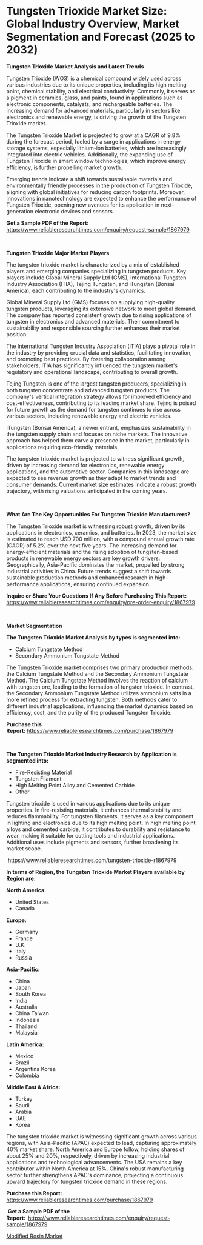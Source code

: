 <p><h1>Tungsten Trioxide Market Size: Global Industry Overview, Market Segmentation and Forecast (2025 to 2032)</h1></p><p><strong>Tungsten Trioxide Market Analysis and Latest Trends</strong></p>
<p><p>Tungsten Trioxide (WO3) is a chemical compound widely used across various industries due to its unique properties, including its high melting point, chemical stability, and electrical conductivity. Commonly, it serves as a pigment in ceramics, glass, and paints, found in applications such as electronic components, catalysts, and rechargeable batteries. The increasing demand for advanced materials, particularly in sectors like electronics and renewable energy, is driving the growth of the Tungsten Trioxide market.</p><p>The Tungsten Trioxide Market is projected to grow at a CAGR of 9.8% during the forecast period, fueled by a surge in applications in energy storage systems, especially lithium-ion batteries, which are increasingly integrated into electric vehicles. Additionally, the expanding use of Tungsten Trioxide in smart window technologies, which improve energy efficiency, is further propelling market growth. </p><p>Emerging trends indicate a shift towards sustainable materials and environmentally friendly processes in the production of Tungsten Trioxide, aligning with global initiatives for reducing carbon footprints. Moreover, innovations in nanotechnology are expected to enhance the performance of Tungsten Trioxide, opening new avenues for its application in next-generation electronic devices and sensors.</p></p>
<p><strong>Get a Sample PDF of the Report:&nbsp;</strong> <a href="https://www.reliableresearchtimes.com/enquiry/request-sample/1867979?utm_campaign=3028&utm_medium=2&utm_source=Github&utm_content=ia&utm_term=01042025&utm_id=tungsten-trioxide">https://www.reliableresearchtimes.com/enquiry/request-sample/1867979</a></p>
<p>&nbsp;</p>
<p><strong>Tungsten Trioxide Major Market Players</strong></p>
<p><p>The tungsten trioxide market is characterized by a mix of established players and emerging companies specializing in tungsten products. Key players include Global Mineral Supply Ltd (GMS), International Tungsten Industry Association (ITIA), Tejing Tungsten, and iTungsten (Bonsai America), each contributing to the industry's dynamics.</p><p>Global Mineral Supply Ltd (GMS) focuses on supplying high-quality tungsten products, leveraging its extensive network to meet global demand. The company has reported consistent growth due to rising applications of tungsten in electronics and advanced materials. Their commitment to sustainability and responsible sourcing further enhances their market position.</p><p>The International Tungsten Industry Association (ITIA) plays a pivotal role in the industry by providing crucial data and statistics, facilitating innovation, and promoting best practices. By fostering collaboration among stakeholders, ITIA has significantly influenced the tungsten market's regulatory and operational landscape, contributing to overall growth.</p><p>Tejing Tungsten is one of the largest tungsten producers, specializing in both tungsten concentrate and advanced tungsten products. The company's vertical integration strategy allows for improved efficiency and cost-effectiveness, contributing to its leading market share. Tejing is poised for future growth as the demand for tungsten continues to rise across various sectors, including renewable energy and electric vehicles.</p><p>iTungsten (Bonsai America), a newer entrant, emphasizes sustainability in the tungsten supply chain and focuses on niche markets. The innovative approach has helped them carve a presence in the market, particularly in applications requiring eco-friendly materials.</p><p>The tungsten trioxide market is projected to witness significant growth, driven by increasing demand for electronics, renewable energy applications, and the automotive sector. Companies in this landscape are expected to see revenue growth as they adapt to market trends and consumer demands. Current market size estimates indicate a robust growth trajectory, with rising valuations anticipated in the coming years.</p></p>
<p>&nbsp;</p>
<p><strong>What Are The Key Opportunities For Tungsten Trioxide Manufacturers?</strong></p>
<p><p>The Tungsten Trioxide market is witnessing robust growth, driven by its applications in electronics, ceramics, and batteries. In 2023, the market size is estimated to reach USD 700 million, with a compound annual growth rate (CAGR) of 5.2% over the next five years. The increasing demand for energy-efficient materials and the rising adoption of tungsten-based products in renewable energy sectors are key growth drivers. Geographically, Asia-Pacific dominates the market, propelled by strong industrial activities in China. Future trends suggest a shift towards sustainable production methods and enhanced research in high-performance applications, ensuring continued expansion.</p></p>
<p><strong>Inquire or Share Your Questions If Any Before Purchasing This Report:</strong> <a href="https://www.reliableresearchtimes.com/enquiry/pre-order-enquiry/1867979?utm_campaign=3028&utm_medium=2&utm_source=Github&utm_content=ia&utm_term=01042025&utm_id=tungsten-trioxide">https://www.reliableresearchtimes.com/enquiry/pre-order-enquiry/1867979</a></p>
<p>&nbsp;</p>
<p><strong>Market Segmentation</strong></p>
<p><strong>The Tungsten Trioxide Market Analysis by types is segmented into:</strong></p>
<p><ul><li>Calcium Tungstate Method</li><li>Secondary Ammonium Tungstate Method</li></ul></p>
<p><p>The Tungsten Trioxide market comprises two primary production methods: the Calcium Tungstate Method and the Secondary Ammonium Tungstate Method. The Calcium Tungstate Method involves the reaction of calcium with tungsten ore, leading to the formation of tungsten trioxide. In contrast, the Secondary Ammonium Tungstate Method utilizes ammonium salts in a more refined process for extracting tungsten. Both methods cater to different industrial applications, influencing the market dynamics based on efficiency, cost, and the purity of the produced Tungsten Trioxide.</p></p>
<p><strong>Purchase this Report:&nbsp;</strong><a href="https://www.reliableresearchtimes.com/purchase/1867979?utm_campaign=3028&utm_medium=2&utm_source=Github&utm_content=ia&utm_term=01042025&utm_id=tungsten-trioxide">https://www.reliableresearchtimes.com/purchase/1867979</a></p>
<p>&nbsp;</p>
<p><strong>The Tungsten Trioxide Market Industry Research by Application is segmented into:</strong></p>
<p><ul><li>Fire-Resisting Material</li><li>Tungsten Filament</li><li>High Melting Point Alloy and Cemented Carbide</li><li>Other</li></ul></p>
<p><p>Tungsten trioxide is used in various applications due to its unique properties. In fire-resisting materials, it enhances thermal stability and reduces flammability. For tungsten filaments, it serves as a key component in lighting and electronics due to its high melting point. In high melting point alloys and cemented carbide, it contributes to durability and resistance to wear, making it suitable for cutting tools and industrial applications. Additional uses include pigments and sensors, further broadening its market scope.</p></p>
<p><a href="https://www.reliableresearchtimes.com/tungsten-trioxide-r1867979?utm_campaign=3028&utm_medium=2&utm_source=Github&utm_content=ia&utm_term=01042025&utm_id=tungsten-trioxide">&nbsp;https://www.reliableresearchtimes.com/tungsten-trioxide-r1867979</a></p>
<p><strong>In terms of Region, the Tungsten Trioxide Market Players available by Region are:</strong></p>
<p>
    <p> <strong> North America: </strong>
        <ul>
            <li>United States</li>
            <li>Canada</li>
        </ul>
        </p> 
    <p> <strong> Europe: </strong>
        <ul>
            <li>Germany</li>
            <li>France</li>
            <li>U.K.</li>
            <li>Italy</li>
            <li>Russia</li>
        </ul>
        </p> 
    <p> <strong> Asia-Pacific: </strong>
        <ul>
            <li>China</li>
            <li>Japan</li>
            <li>South Korea</li>
            <li>India</li>
            <li>Australia</li>
            <li>China Taiwan</li>
            <li>Indonesia</li>
            <li>Thailand</li>
            <li>Malaysia</li>
        </ul>
        </p> 
    <p> <strong> Latin America: </strong>
        <ul>
            <li>Mexico</li>
            <li>Brazil</li>
            <li>Argentina Korea</li>
            <li>Colombia</li>
        </ul>
        </p> 
    <p> <strong> Middle East & Africa: </strong>
        <ul>
            <li>Turkey</li>
            <li>Saudi</li>
            <li>Arabia</li>
            <li>UAE</li>
            <li>Korea</li>
        </ul>
    </p>
    </p>
<p><p>The tungsten trioxide market is witnessing significant growth across various regions, with Asia-Pacific (APAC) expected to lead, capturing approximately 40% market share. North America and Europe follow, holding shares of about 25% and 20%, respectively, driven by increasing industrial applications and technological advancements. The USA remains a key contributor within North America at 15%. China's robust manufacturing sector further strengthens APAC's dominance, projecting a continuous upward trajectory for tungsten trioxide demand in these regions.</p></p>
<p><strong>Purchase this Report: </strong><a href="https://www.reliableresearchtimes.com/purchase/1867979?utm_campaign=3028&utm_medium=2&utm_source=Github&utm_content=ia&utm_term=01042025&utm_id=tungsten-trioxide">https://www.reliableresearchtimes.com/purchase/1867979</a></p>
<p>&nbsp;<strong>Get a Sample PDF of the Report:&nbsp;&nbsp;</strong><a href="https://www.reliableresearchtimes.com/enquiry/request-sample/1867979?utm_campaign=3028&utm_medium=2&utm_source=Github&utm_content=ia&utm_term=01042025&utm_id=tungsten-trioxide">https://www.reliableresearchtimes.com/enquiry/request-sample/1867979</a></p>
<p><strong></strong></p>
<p><p><a href="https://github.com/deyniphytic/Market-Research-Report-List-1/blob/main/modified-rosin-market.md?utm_campaign=3028&utm_medium=2&utm_source=Github&utm_content=ia&utm_term=01042025&utm_id=tungsten-trioxide">Modified Rosin Market</a></p></p>